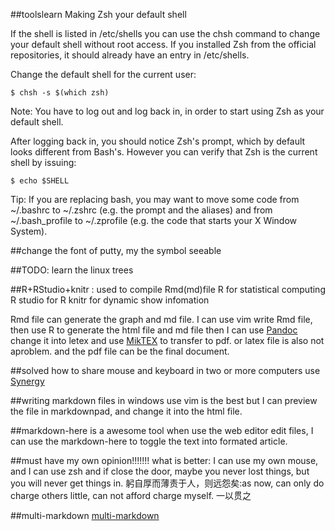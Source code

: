##toolslearn
 Making Zsh your default shell

If the shell is listed in /etc/shells you can use the chsh command to change your default shell without root access. If you installed Zsh from the official repositories, it should already have an entry in /etc/shells.

Change the default shell for the current user:

    $ chsh -s $(which zsh)

Note: You have to log out and log back in, in order to start using Zsh as your default shell.

After logging back in, you should notice Zsh's prompt, which by default looks different from Bash's. However you can verify that Zsh is the current shell by issuing:

    $ echo $SHELL

Tip: If you are replacing bash, you may want to move some code from ~/.bashrc to ~/.zshrc (e.g. the prompt and the aliases) and from ~/.bash_profile to ~/.zprofile (e.g. the code that starts your X Window System).


##change the font of putty, my the symbol seeable

##TODO:
learn the linux trees


##R+RStudio+knitr : used to compile Rmd(md)file
R for statistical computing
R studio for R
knitr for dynamic show infomation

Rmd file can generate the graph and md file.
I can use vim write Rmd file, then use R to generate the html file and md file
then I can use [Pandoc](http://johnmacfarlane.net/pandoc/) change it into letex and use [MikTEX](miktex.org) to transfer to pdf. or latex file is also not aproblem.
and the pdf file can be the final document.


##solved how to share mouse and keyboard in two or more computers
use [Synergy](www.synergy-foss.org)

##writing markdown files in windows use vim is the best
but I can preview the file in markdownpad, and change it into the html file.

##markdown-here is a awesome tool
when use the web editor edit files, I can use the markdown-here to toggle the text into formated article.


##must have my own opinion!!!!!!!
what is better: I can use my own mouse, and I can use zsh
and if close the door, maybe you never lost things, but you will never get things in.
躬自厚而薄责于人，则远怨矣:as now, can only do charge others little, can not afford charge myself.
一以贯之


##multi-markdown
[multi-markdown](http://fletcherpenney.net/multimarkdown/)
